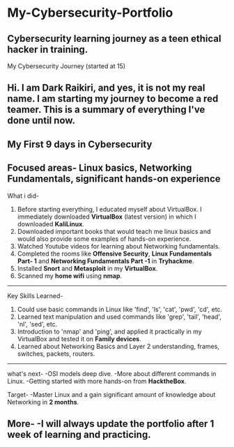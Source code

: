 # My-Cybersecurity-Portfolio
Cybersecurity learning journey as a teen ethical hacker in training.
-----

My Cybersecurity Journey (started at 15)

Hi. I am Dark Raikiri, and yes, it is not my real name. I am starting my journey to become a red teamer. This is a summary of everything I've done until now. 
-----
**My First 9 days in Cybersecurity**
-----


Focused areas- Linux basics, Networking Fundamentals, significant hands-on experience
-----

What i did-
1) Before starting everything, I educated myself about VirtualBox. I immediately downloaded **VirtualBox** (latest version) in which I downloaded **KaliLinux**.
2) Downloaded important books that would teach me linux basics and would also provide some examples of hands-on experience.
3) Watched Youtube videos for learning about Networking fundamentals. 
4) Completed the rooms like **Offensive Security**, **Linux Fundamentals Part- 1** and **Networking Fundamentals Part -1** in **Tryhackme**.
5) Installed **Snort** and **Metasploit** in my **VirtualBox**. 
6) Scanned my **home wifi** using **nmap**.
-----

Key Skills Learned-
1) Could use basic commands in Linux like 'find', 'ls', 'cat', 'pwd', 'cd', etc.
2) Learned text manipulation and used commands like 'grep', 'tail', 'head', 'nl', 'sed', etc.
3) Introduction to 'nmap' and 'ping', and applied it practically in my VirtualBox and tested it on **Family devices**.
4) Learned about Networking Basics and Layer 2 understanding, frames, switches, packets, routers.
-----

what's next- 
-OSI models deep dive.
-More about different commands in Linux.
-Getting started with more hands-on from **HacktheBox**.

Target-
-Master Linux and a gain significant amount of knowledge about Networking in **2 months**. 

More- 
-I will always update the portfolio after **1 week** of learning and practicing. 
-----
